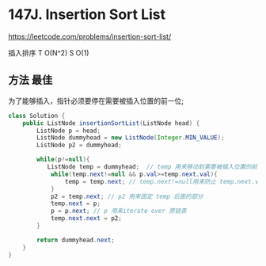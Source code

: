 # 147J. Insertion Sort List
https://leetcode.com/problems/insertion-sort-list/

插入排序 T O(N^2) S O(1)
## 方法 最佳
为了能够插入，指针必须要停在需要被插入位置的前一位;

```Java
class Solution {
    public ListNode insertionSortList(ListNode head) {
        ListNode p = head;
        ListNode dummyhead = new ListNode(Integer.MIN_VALUE);
        ListNode p2 = dummyhead;

        while(p!=null){
           ListNode temp = dummyhead;  // temp 用来移动到需要被插入位置的前一位
            while(temp.next!=null && p.val>=temp.next.val){
                temp = temp.next; // temp.next!=null用来防止 temp.next.val 空指针
            }
            p2 = temp.next; // p2 用来固定 temp 后面的部分
            temp.next = p;
            p = p.next; // p 用来iterate over 原链表
            temp.next.next = p2;
        }

        return dummyhead.next;
    }
}
```
